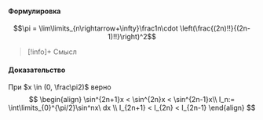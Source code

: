 
#### Формулировка
$$\pi = \lim\limits_{n\rightarrow+\infty}\frac1n\cdot \left(\frac{(2n)!!}{(2n-1)!!}\right)^2$$


>[!info]+ Смысл
#### Доказательство
При $x \in (0, \frac\pi2)$ верно 
$$
\begin{align}
	\sin^{2n+1}x < \sin^{2n}x < \sin^{2n-1}x\\
	I_n:= \int\limits_{0}^{\pi/2}\sin^nx\ dx \\
	I_{2n+1} < I_{2n} < I_{2n-1}
\end{align}
$$






